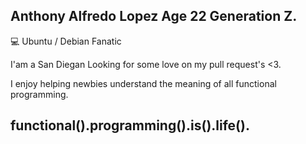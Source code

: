 ## Anthony Alfredo Lopez Age 22 Generation Z.


&#x1F4BB; Ubuntu / Debian Fanatic

I'am a San Diegan Looking for some love on my pull request's <3. 

I enjoy helping newbies understand the meaning of all functional programming.

## functional().programming().is().life().
